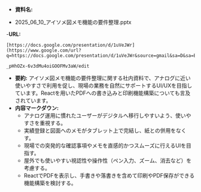 - **資料名:** 
 
- 2025_06_10_アイソメ図メモ機能の要件整理.pptx
 
-**URL:** 
    
    [https://docs.google.com/presentation/d/1uVeJWr](https://www.google.com/url?q=https://docs.google.com/presentation/d/1uVeJWr&source=gmail&sa=D&sa=E)
    
    _pHhOZx-6v3dMu4oiGOOFMv3aW/edit
- **要約:** アイソメ図メモ機能の要件整理に関する社内資料で、アナログに近い使いやすさで利用を促し、現場の業務を自然にサポートするUI/UXを目指しています。Reactを用いたPDFへの書き込みと印刷機能構築についても言及されています。
- **内容マークダウン:**
    - アナログ運用に慣れたユーザーがデジタルへ移行しやすいよう、使いやすさを重視する。
    - 実績登録と図面へのメモがタブレット上で完結し、紙との併用をなくす。
    - 現場での突発的な確認事項やメモを直感的かつスムーズに行えるUIを目指す。
    - 屋外でも使いやすい視認性や操作性（ペン入力、ズーム、消去など）を考慮する。
    - ReactでPDFを表示し、手書きや落書きを含めて印刷やPDF保存ができる機能構築を検討する。